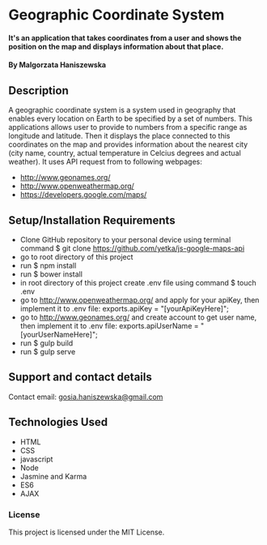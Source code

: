 # Geographic Coordinate System

#### It's an application that takes coordinates from a user and shows the position on the map and displays information about that place.

#### By Malgorzata Haniszewska

## Description
A geographic coordinate system is a system used in geography that enables every location on Earth to be specified by a set of numbers. This applications allows user to provide to numbers from a specific range as longitude and latitude. Then it displays the place connected to this coordinates on the map and provides information about the nearest city (city name, country, actual temperature in Celcius degrees and actual weather). It uses API request from to following webpages:
* http://www.geonames.org/
* http://www.openweathermap.org/
* https://developers.google.com/maps/

## Setup/Installation Requirements

* Clone GitHub repository to your personal device using terminal command $ git clone https://github.com/yetka/js-google-maps-api
* go to root directory of this project
* run $ npm install
* run $ bower install
* in root directory of this project create .env file using command $ touch .env
* go to http://www.openweathermap.org/ and apply for your apiKey, then implement it to .env file:
  exports.apiKey = "[yourApiKeyHere]";
* go to http://www.geonames.org/ and create account to get user name, then implement it to .env file:
  exports.apiUserName = "[yourUserNameHere]";
* run $ gulp build
* run $ gulp serve


## Support and contact details

Contact email: gosia.haniszewska@gmail.com

## Technologies Used

* HTML
* CSS
* javascript
* Node
* Jasmine and Karma
* ES6
* AJAX

### License

This project is licensed under the MIT License.

